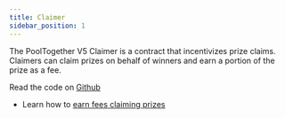 ```yaml
---
title: Claimer
sidebar_position: 1
---
```


The PoolTogether V5 Claimer is a contract that incentivizes prize claims.  Claimers can claim prizes on behalf of winners and earn a portion of the prize as a fee.

Read the code on [Github](https://github.com/pooltogether/v5-vrgda-claimer)

- Learn how to [earn fees claiming prizes](/docs/guides/ClaimingPrizes.md)